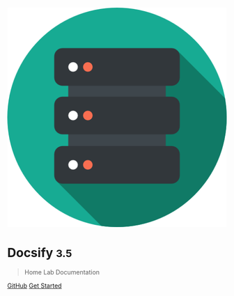 <!-- _coverpage.md -->

![logo](assets/icon.png)

# Docsify <small>3.5</small>

> Home Lab Documentation

[GitHub](https://github.com/phamumb/HomeDocsify)
[Get Started](/)